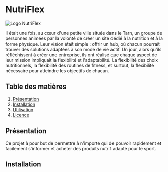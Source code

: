 # NutriFlex

![Logo NutriFlex](C:\Users\bertr\Documents\NutriFlex\logo.png "logo")

Il était une fois, au cœur d'une petite ville située dans le Tarn, un groupe de personnes animées par la volonté de créer un site dédié à la nutrition et à la forme physique. Leur vision était simple : offrir un hub, où chacun pourrait trouver des solutions adaptées à son mode de vie actif. Un jour, alors qu'ils réfléchissent à créer une entreprise, ils ont réalisé que chaque aspect de leur mission impliquait la flexibilité et l'adaptabilité. 
La flexibilité des choix nutritionnels, la flexibilité des routines de fitness, et surtout, la flexibilité nécessaire pour atteindre les objectifs de chacun.


## Table des matières

1. [Présentation](#présentation)
2. [Installation](#installation)
3. [Utilisation](#utilisation)
4. [Licence](#licence)

## Présentation

Ce projet à pour but de permettre à n'importe qui de pouvoir rapidement et facilement s'informer et acheter des produits nutrif adapté pour le sport.

## Installation

